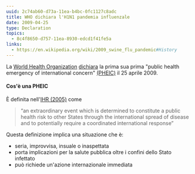```yaml
---
uuid: 2c74ab60-d73a-11ea-b4bc-0fc1127c8adc
title: WHO dichiara l'H1N1 pandemia influenzale
date: 2009-04-25
type: Declaration
topics:
  - 8c4f8650-d757-11ea-8930-edcd1f41fe5a
links:
  - https://en.wikipedia.org/wiki/2009_swine_flu_pandemic#History
---
```


La [World Health Organization](/organizations/WHO) [dichiara](https://www.who.int/csr/don/2009_04_26/en/) la prima sua prima "public health emergency of international concern" [(PHEIC)](https://www.who.int/news-room/q-a-detail/what-are-the-international-health-regulations-and-emergency-committees) il 25 aprile 2009.

#### Cos'è una PHEIC

È definita nell'[IHR (2005)](https://www.who.int/ihr/9789241596664/en/) come

> “an extraordinary event which is determined to constitute a public health risk to other States through the international spread of disease and to potentially require a coordinated international response”

Questa definizione implica una situazione che è:

- seria, improvvisa, insuale o inaspettata
- porta implicazioni per la salute pubblica oltre i confini dello Stato infettato
- può richiede un'azione internazionale immediata
